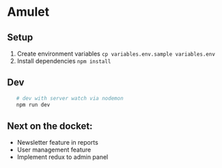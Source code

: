 # Amulet

## Setup

1. Create environment variables `cp variables.env.sample variables.env`
2. Install dependencies `npm install`

## Dev

```bash
   # dev with server watch via nodemon
   npm run dev
```

## Next on the docket:
 - Newsletter feature in reports
 - User management feature
 - Implement redux to admin panel

